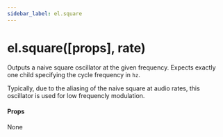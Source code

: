 ```yaml
---
sidebar_label: el.square
---
```


# el.square([props], rate)

Outputs a naive square oscillator at the given frequency. Expects exactly one child
specifying the cycle frequency in `hz`.

Typically, due to the aliasing of the naive square at audio rates, this oscillator
is used for low frequencly modulation.

#### Props

None

